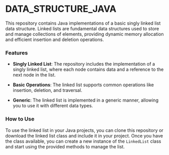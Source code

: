 # DATA_STRUCTURE_JAVA
This repository contains Java implementations of a basic singly linked list data structure. Linked lists are fundamental data structures used to store and manage collections of elements, providing dynamic memory allocation and efficient insertion and deletion operations.

### Features

- **Singly Linked List**: The repository includes the implementation of a singly linked list, where each node contains data and a reference to the next node in the list.

- **Basic Operations**: The linked list supports common operations like insertion, deletion, and traversal.

- **Generic**: The linked list is implemented in a generic manner, allowing you to use it with different data types.

### How to Use

To use the linked list in your Java projects, you can clone this repository or download the linked list class and include it in your project. Once you have the class available, you can create a new instance of the `LinkedList` class and start using the provided methods to manage the list.
